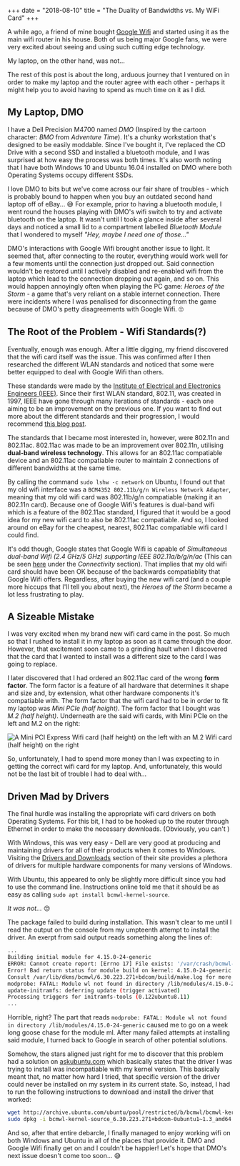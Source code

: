 +++
date = "2018-08-10"
title = "The Duality of Bandwidths vs. My WiFi Card"
+++

A while ago, a friend of mine bought [Google Wifi] and started using it as the main wifi router in his house. Both of us being major Google fans, we were very excited about seeing and using such cutting edge technology.

My laptop, on the other hand, was not...

The rest of this post is about the long, arduous journey that I ventured on in order to make my laptop and the router agree with each other - perhaps it might help you to avoid having to spend as much time on it as I did.

## My Laptop, DMO

I have a Dell Precision M4700 named *DMO* (Inspired by the cartoon character: *BMO* from *Adventure Time*). It's a chunky workstation that's designed to be easily moddable. Since I've bought it, I've replaced the CD Drive with a second SSD and installed a bluetooth module, and I was surprised at how easy the process was both times. It's also worth noting that I have both Windows 10 and Ubuntu 16.04 installed on DMO where both Operating Systems occupy different SSDs.

I love DMO to bits but we've come across our fair share of troubles - which is probably bound to happen when you buy an outdated second hand laptop off of eBay... :sweat_smile: For example, prior to having a bluetooth module, I went round the houses playing with DMO's wifi switch to try and activate bluetooth on the laptop. It wasn't until I took a glance inside after several days and noticed a small lid to a compartment labelled *Bluetooth Module* that I wondered to myself *"Hey, maybe I need one of those..."*

DMO's interactions with Google Wifi brought another issue to light. It seemed that, after connecting to the router, everything would work well for a few moments until the connection just dropped out. Said connection wouldn't be restored until I actively disabled and re-enabled wifi from the laptop which lead to the connection dropping out again, and so on. This would happen annoyingly often when playing the PC game: *Heroes of the Storm* - a game that's very reliant on a stable internet connection. There were incidents where I was penalised for disconnecting from the game because of DMO's petty disagreements with Google Wifi. :roll_eyes:

## The Root of the Problem - Wifi Standards(?)

Eventually, enough was enough. After a little digging, my friend discovered that the wifi card itself was the issue. This was confirmed after I then researched the different WLAN standards and noticed that some were better equipped to deal with Google Wifi than others.

These standards were made by the [Institute of Electrical and Electronics Engineers (IEEE)]. Since their first WLAN standard,  802.11, was created in 1997, IEEE have gone through many iterations of standards - each one aiming to be an improvement on the previous one. If you want to find out more about the different standards and their progression, I would recommend [this blog post].

The standards that I became most interested in, however, were 802.11n and 802.11ac. 802.11ac was made to be an improvement over 802.11n, utilising **dual-band wireless technology**. This allows for an 802.11ac compatiable device and an 802.11ac compatiable router to maintain 2 connections of different bandwidths at the same time.

By calling the command `sudo lshw -c network` on Ubuntu, I found out that my old wifi interface was a `BCM4352 802.11b/g/n Wireless Network Adapter`, meaning that my old wifi card was 802.11b/g/n compatiable (making it an 802.11n card). Because one of Google Wifi's features is dual-band wifi which is a feature of the 802.11ac standard, I figured that it would be a good idea for my new wifi card to also be 802.11ac compatiable. And so, I looked around on eBay for the cheapest, nearest, 802.11ac compatiable wifi card I could find.

It's odd though, Google states that Google Wifi is capable of *Simultaneous dual-band Wifi (2.4 GHz/5 GHz) supporting IEEE 802.11a/b/g/n/ac* (This can be seen [here] under the *Connectivity* section). That implies that my old wifi card should have been OK because of the backwards compatiablity that Google Wifi offers. Regardless, after buying the new wifi card (and a couple more hiccups that I'll tell you about next), the *Heroes of the Storm* became a lot less frustrating to play.

## A Sizeable Mistake

I was very excited when my brand new wifi card came in the post. So much so that I rushed to install it in my laptop as soon as it came through the door. However, that excitement soon came to a grinding hault when I discovered that the card that I wanted to install was a different size to the card I was going to replace.

I later discovered that I had ordered an 802.11ac card of the wrong **form factor**. The form factor is a feature of all hardware that determines it shape and size and, by extension, what other hardware components it's compatiable with. The form factor that the wifi card had to be in order to fit my laptop was *Mini PCIe (half height)*. The form factor that I bought was *M.2 (half height)*. Underneath are the said wifi cards, with Mini PCIe on the left and M.2 on the right:

![A Mini PCI Express Wifi card (half height) on the left with an M.2 Wifi card (half height) on the right](/posts/the-duality-of-bandwidths-vs-my-wifi-card/mini_pcie_vs_m2.png)

So, unfortunately, I had to spend more money than I was expecting to in getting the correct wifi card for my laptop. And, unfortunately, this would not be the last bit of trouble I had to deal with...

## Driven Mad by Drivers

The final hurdle was installing the appropriate wifi card drivers on both Operating Systems. For this bit, I had to be hooked up to the router through Ethernet in order to make the necessary downloads. (Obviously, you can't )

With Windows, this was very easy - Dell are very good at producing and maintaining drivers for all of their products when it comes to Windows. Visiting the [Drivers and Downloads] section of their site provides a plethora of drivers for multiple hardware components for many versions of Windows.

With Ubuntu, this appeared to only be slightly more difficult since you had to use the command line. Instructions online told me that it should be as easy as calling `sudo apt install bcmwl-kernel-source`.

*It was not...* :unamused:

The package failed to build during installation. This wasn't clear to me until I read the output on the console from my umpteenth attempt to install the driver. An exerpt from said output reads something along the lines of:

```bash
...
Building initial module for 4.15.0-24-generic
ERROR: Cannot create report: [Errno 17] File exists: '/var/crash/bcmwl-kernel-source.0.crash'
Error! Bad return status for module build on kernel: 4.15.0-24-generic (x86_64)
Consult /var/lib/dkms/bcmwl/6.30.223.271+bdcom/build/make.log for more information.
modprobe: FATAL: Module wl not found in directory /lib/modules/4.15.0-24-generic
update-initramfs: deferring update (trigger activated)
Processing triggers for initramfs-tools (0.122ubuntu8.11)
...
```

Horrible, right? The part that reads `modprobe: FATAL: Module wl not found in directory /lib/modules/4.15.0-24-generic` caused me to go on a week long goose chase for the module ml. After many failed attempts at installing said module, I turned back to Google in search of other potential solutions.

Somehow, the stars aligned just right for me to discover that this problem had a solution on [askubuntu.com] which basically states that the driver I was trying to install was incompatiable with my kernel version. This basically meant that, no matter how hard I tried, that specific version of the driver could never be installed on my system in its current state. So, instead, I had to run the following instructions to download and install the driver that worked:

```bash
wget http://archive.ubuntu.com/ubuntu/pool/restricted/b/bcmwl/bcmwl-kernel-source_6.30.223.271+bdcom-0ubuntu1~1.3_amd64.deb
sudo dpkg -i bcmwl-kernel-source_6.30.223.271+bdcom-0ubuntu1~1.3_amd64.deb
```

And so, after that entire debarcle, I finally managed to enjoy working wifi on both Windows and Ubuntu in all of the places that provide it. DMO and Google Wifi finally get on and I couldn't be happier! Let's hope that DMO's next issue doesn't come too soon... :sweat_smile:

[Google Wifi]: https://store.google.com/product/google_wifi
[Institute of Electrical and Electronics Engineers (IEEE)]: https://www.ieee.org/
[this blog post]: https://www.lifewire.com/wireless-standards-802-11a-802-11b-g-n-and-802-11ac-816553
[here]: https://store.google.com/product/google_wifi_specs
[Drivers and Downloads]: https://www.dell.com/support/home/uk/en/ukbsdt1?app=drivers
[askubuntu.com]: https://askubuntu.com/questions/1052403/how-can-i-fix-broadcom-driver-wifi-with-4-15-0-xx-kernel-on-ubuntu-16-04
